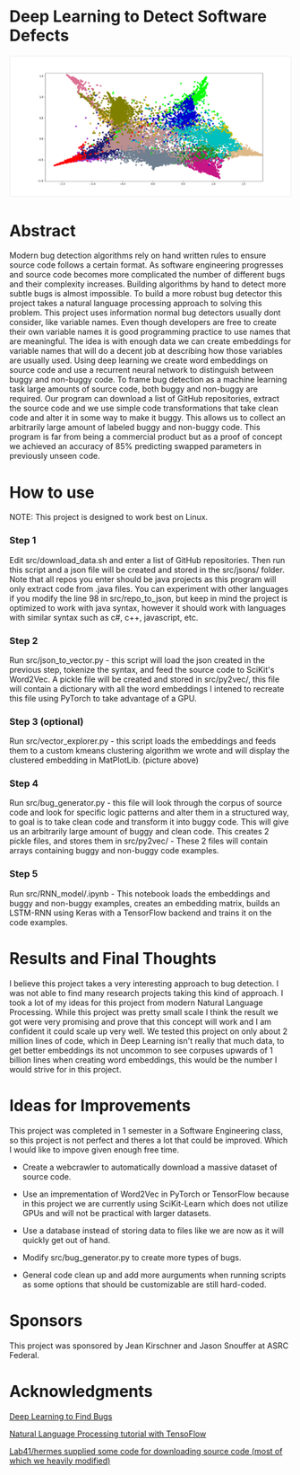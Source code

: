 # Deep Learning to Detect Software Defects

![kmeans](/src/imgs/kmeans.png)

# Abstract
Modern bug detection algorithms rely on hand written rules to ensure source code follows a certain format. As software engineering progresses and source code becomes more complicated the number of different bugs and their complexity increases.  Building algorithms by hand to detect more subtle bugs is almost impossible. To build a more robust bug detector this project takes a natural language processing approach to solving this problem. This project uses information normal bug detectors usually dont consider, like variable names. Even though developers are free to create their own variable names it is good programming practice to use names that are meaningful. The idea is with enough data we can create embeddings for variable names that will do a decent job at describing how those variables are usually used. Using deep learning we create word embeddings on source code and use a recurrent neural network to distinguish between buggy and non-buggy code. To frame bug detection as a machine learning task large amounts of source code, both buggy and non-buggy are required. Our program can download a list of GitHub repositories, extract the source code and we use simple code transformations that take clean code and alter it in some way to make it buggy. This allows us to collect an arbitrarily large amount of labeled buggy and non-buggy code. This program is far from being a commercial product but as a proof of concept we achieved an accuracy of 85% predicting swapped parameters in previously unseen code.

# How to use
NOTE: This project is designed to work best on Linux.

### Step 1
Edit src/download_data.sh and enter a list of GitHub repositories. Then run this script and a json file will be created and stored in the src/jsons/ folder. Note that all repos you enter should be java projects as this program will only extract code from .java files. You can experiment with other languages if you modify the line 98 in src/repo_to_json, but keep in mind the project is optimized to work with java syntax, however it should work with languages with similar syntax such as c#, c++, javascript, etc.

### Step 2
Run src/json_to_vector.py - this script will load the json created in the previous step, tokenize the syntax, and feed the source code to SciKit's Word2Vec. A pickle file will be created and stored in src/py2vec/, this file will contain a dictionary with all the word embeddings I intened to recreate this file using PyTorch to take advantage of a GPU.

### Step 3 (optional)
Run src/vector_explorer.py - this script loads the embeddings and feeds them to a custom kmeans clustering algorithm we wrote and will display the clustered embedding in MatPlotLib. (picture above)

### Step 4
Run src/bug_generator.py - this file will look through the corpus of source code and look for specific logic patterns and alter them in a structured way, to goal is to take clean code and transform it into buggy code. This will give us an arbitrarily large amount of buggy and clean code. This creates 2 pickle files, and stores them in src/py2vec/ - These 2 files will contain arrays containing buggy and non-buggy code examples.

### Step 5
Run src/RNN_model/.ipynb - This notebook loads the embeddings and buggy and non-buggy examples, creates an embedding matrix, builds an LSTM-RNN using Keras with a TensorFlow backend and trains it on the code examples.

# Results and Final Thoughts
I believe this project takes a very interesting approach to bug detection. I was not able to find many research projects taking this kind of approach. I took a lot of my ideas for this project from modern Natural Language Processing. While this project was pretty small scale I think the result we got were very promising and prove that this concept will work and I am confident it could scale up very well. We tested this project on only about 2 million lines of code, which in Deep Learning isn't really that much data, to get better embeddings its not uncommon to see corpuses upwards of 1 billion lines when creating word embeddings, this would be the number I would strive for in this project. 

# Ideas for Improvements
This project was completed in 1 semester in a Software Engineering class, so this project is not perfect and theres a lot that could be improved. Which I would like to impove given enough free time.

* Create a webcrawler to automatically download a massive dataset of source code.

* Use an imprementation of Word2Vec in PyTorch or TensorFlow because in this project we are currently using SciKit-Learn which does not utilize GPUs and will not be practical with larger datasets.

* Use a database instead of storing data to files like we are now as it will quickly get out of hand.

* Modify src/bug_generator.py to create more types of bugs.

* General code clean up and add more aurguments when running scripts as some options that should be customizable are still hard-coded.

# Sponsors
This project was sponsored by Jean Kirschner and Jason Snouffer at ASRC Federal.

# Acknowledgments
[Deep Learning to Find Bugs](http://mp.binaervarianz.de/DeepBugs_TR_Nov2017.pdf)

[Natural Language Processing tutorial with TensoFlow](https://github.com/Hvass-Labs/TensorFlow-Tutorials/blob/master/20_Natural_Language_Processing.ipynb)

[Lab41/hermes supplied some code for downloading source code (most of which we heavily modified)](https://github.com/Lab41/hermes/tree/master/src/utils/code_etl)

#















